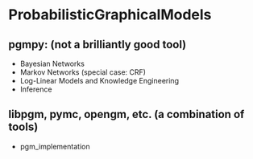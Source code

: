 # ProbabilisticGraphicalModels

## pgmpy: (not a brilliantly good tool)
* Bayesian Networks
* Markov Networks (special case: CRF)
* Log-Linear Models and Knowledge Engineering 
* Inference

## libpgm, pymc, opengm, etc. (a combination of tools)
* pgm_implementation

